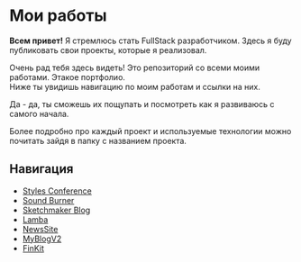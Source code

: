 

# Мои работы



**Всем привет!**
Я стремлюсь стать FullStack разработчиком.
Здесь я буду публиковать свои проекты, которые я реализовал.

Очень рад тебя здесь видеть! Это репозиторий со всеми моими работами. Этакое портфолио. \
Ниже ты увидишь навигацию по моим работам и ссылки на них. 

Да - да, ты сможешь их пощупать и посмотреть как я развиваюсь с самого начала.

Более подробно про каждый проект и используемые технологии можно почитать зайдя в папку с названием проекта.

## Навигация

* [Styles Conference](https://pkmstudio.github.io/works/1_StylesConference "Моя самая первая работа")
* [Sound Burner](https://pkmstudio.github.io/works/2_SoundBurner "Моя вторая работа")
* [Sketchmaker Blog](https://pkmstudio.github.io/works/3_SketchmakerBlog "Моя первая адаптивная работа")
* [Lamba](https://pkmstudio.github.io/works/4_Lamba "Сайт посвященный гонкам")
* [NewsSite](https://pkmstudio.github.io/works/5_NewsSite "Сайт посвященный новостям")
* [MyBlogV2](https://pkmstudio.github.io/works/6_MyBlogV2 "Мой личный блог")
* [FinKit](https://pkmstudio.github.io/works/7_FinKit "Сайт инвестиционных сервисов")